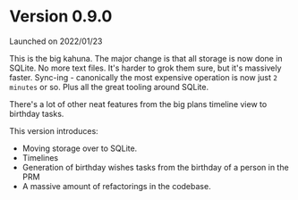# Version 0.9.0

Launched on 2022/01/23

This is the big kahuna. The major change is that all storage is now done in SQLite. No more
text files. It's harder to grok them sure, but it's massively faster. Sync-ing - canonically the
most expensive operation is now just `2 minutes` or so. Plus all the great tooling around SQLite.

There's a lot of other neat features from the big plans timeline view to birthday tasks.

This version introduces:

* Moving storage over to SQLite.
* Timelines
* Generation of birthday wishes tasks from the birthday of a person in the PRM
* A massive amount of refactorings in the codebase.
